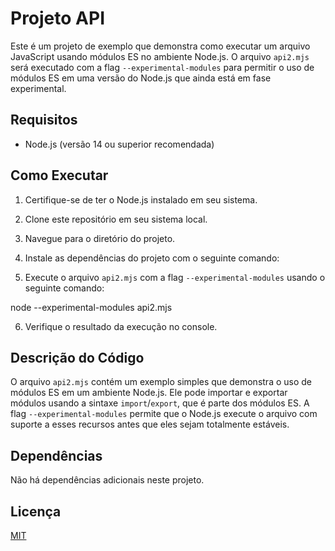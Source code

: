# Projeto API

Este é um projeto de exemplo que demonstra como executar um arquivo JavaScript usando módulos ES no ambiente Node.js. O arquivo `api2.mjs` será executado com a flag `--experimental-modules` para permitir o uso de módulos ES em uma versão do Node.js que ainda está em fase experimental.

## Requisitos

- Node.js (versão 14 ou superior recomendada)

## Como Executar

1. Certifique-se de ter o Node.js instalado em seu sistema.
2. Clone este repositório em seu sistema local.
3. Navegue para o diretório do projeto.

4. Instale as dependências do projeto com o seguinte comando:


5. Execute o arquivo `api2.mjs` com a flag `--experimental-modules` usando o seguinte comando:

node --experimental-modules api2.mjs

6. Verifique o resultado da execução no console.

## Descrição do Código

O arquivo `api2.mjs` contém um exemplo simples que demonstra o uso de módulos ES em um ambiente Node.js. Ele pode importar e exportar módulos usando a sintaxe `import`/`export`, que é parte dos módulos ES. A flag `--experimental-modules` permite que o Node.js execute o arquivo com suporte a esses recursos antes que eles sejam totalmente estáveis.

## Dependências

Não há dependências adicionais neste projeto.

## Licença

[MIT](LICENSE)
